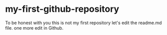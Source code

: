 # my-first-github-repository
To be honest with you this is not my first repository
let's edit the readme.md file. one more edit in Github.
